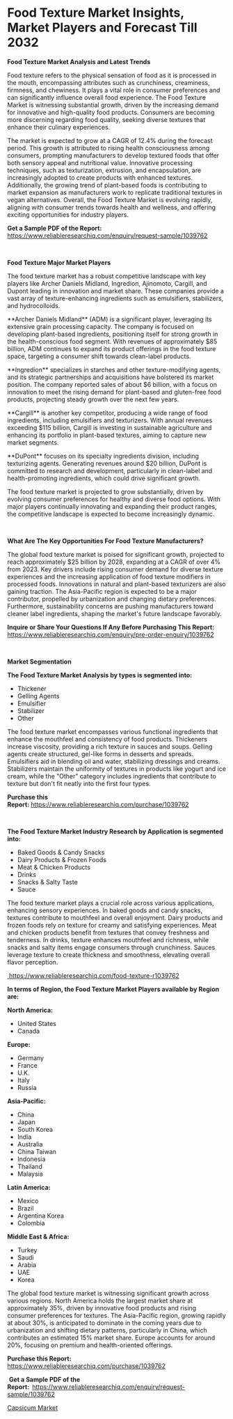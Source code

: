 <p><h1>Food Texture Market Insights, Market Players and Forecast Till 2032</h1></p><p><strong>Food Texture Market Analysis and Latest Trends</strong></p>
<p><p>Food texture refers to the physical sensation of food as it is processed in the mouth, encompassing attributes such as crunchiness, creaminess, firmness, and chewiness. It plays a vital role in consumer preferences and can significantly influence overall food experience. The Food Texture Market is witnessing substantial growth, driven by the increasing demand for innovative and high-quality food products. Consumers are becoming more discerning regarding food quality, seeking diverse textures that enhance their culinary experiences.</p><p>The market is expected to grow at a CAGR of 12.4% during the forecast period. This growth is attributed to rising health consciousness among consumers, prompting manufacturers to develop textured foods that offer both sensory appeal and nutritional value. Innovative processing techniques, such as texturization, extrusion, and encapsulation, are increasingly adopted to create products with enhanced textures. Additionally, the growing trend of plant-based foods is contributing to market expansion as manufacturers work to replicate traditional textures in vegan alternatives. Overall, the Food Texture Market is evolving rapidly, aligning with consumer trends towards health and wellness, and offering exciting opportunities for industry players.</p></p>
<p><strong>Get a Sample PDF of the Report:&nbsp;</strong> <a href="https://www.reliableresearchiq.com/enquiry/request-sample/1039762?utm_campaign=2309&utm_medium=2&utm_source=Github&utm_content=ia&utm_term=14022025&utm_id=food-texture">https://www.reliableresearchiq.com/enquiry/request-sample/1039762</a></p>
<p>&nbsp;</p>
<p><strong>Food Texture Major Market Players</strong></p>
<p><p>The food texture market has a robust competitive landscape with key players like Archer Daniels Midland, Ingredion, Ajinomoto, Cargill, and Dupont leading in innovation and market share. These companies provide a vast array of texture-enhancing ingredients such as emulsifiers, stabilizers, and hydrocolloids.</p><p>**Archer Daniels Midland** (ADM) is a significant player, leveraging its extensive grain processing capacity. The company is focused on developing plant-based ingredients, positioning itself for strong growth in the health-conscious food segment. With revenues of approximately $85 billion, ADM continues to expand its product offerings in the food texture space, targeting a consumer shift towards clean-label products.</p><p>**Ingredion** specializes in starches and other texture-modifying agents, and its strategic partnerships and acquisitions have bolstered its market position. The company reported sales of about $6 billion, with a focus on innovation to meet the rising demand for plant-based and gluten-free food products, projecting steady growth over the next few years.</p><p>**Cargill** is another key competitor, producing a wide range of food ingredients, including emulsifiers and texturizers. With annual revenues exceeding $115 billion, Cargill is investing in sustainable agriculture and enhancing its portfolio in plant-based textures, aiming to capture new market segments.</p><p>**DuPont** focuses on its specialty ingredients division, including texturizing agents. Generating revenues around $20 billion, DuPont is committed to research and development, particularly in clean-label and health-promoting ingredients, which could drive significant growth.</p><p>The food texture market is projected to grow substantially, driven by evolving consumer preferences for healthy and diverse food options. With major players continually innovating and expanding their product ranges, the competitive landscape is expected to become increasingly dynamic.</p></p>
<p>&nbsp;</p>
<p><strong>What Are The Key Opportunities For Food Texture Manufacturers?</strong></p>
<p><p>The global food texture market is poised for significant growth, projected to reach approximately $25 billion by 2028, expanding at a CAGR of over 4% from 2023. Key drivers include rising consumer demand for diverse texture experiences and the increasing application of food texture modifiers in processed foods. Innovations in natural and plant-based texturizers are also gaining traction. The Asia-Pacific region is expected to be a major contributor, propelled by urbanization and changing dietary preferences. Furthermore, sustainability concerns are pushing manufacturers toward cleaner label ingredients, shaping the market's future landscape favorably.</p></p>
<p><strong>Inquire or Share Your Questions If Any Before Purchasing This Report:</strong> <a href="https://www.reliableresearchiq.com/enquiry/pre-order-enquiry/1039762?utm_campaign=2309&utm_medium=2&utm_source=Github&utm_content=ia&utm_term=14022025&utm_id=food-texture">https://www.reliableresearchiq.com/enquiry/pre-order-enquiry/1039762</a></p>
<p>&nbsp;</p>
<p><strong>Market Segmentation</strong></p>
<p><strong>The Food Texture Market Analysis by types is segmented into:</strong></p>
<p><ul><li>Thickener</li><li>Gelling Agents</li><li>Emulsifier</li><li>Stabilizer</li><li>Other</li></ul></p>
<p><p>The food texture market encompasses various functional ingredients that enhance the mouthfeel and consistency of food products. Thickeners increase viscosity, providing a rich texture in sauces and soups. Gelling agents create structured, gel-like forms in desserts and spreads. Emulsifiers aid in blending oil and water, stabilizing dressings and creams. Stabilizers maintain the uniformity of textures in products like yogurt and ice cream, while the "Other" category includes ingredients that contribute to texture but don't fit neatly into the first four types.</p></p>
<p><strong>Purchase this Report:&nbsp;</strong><a href="https://www.reliableresearchiq.com/purchase/1039762?utm_campaign=2309&utm_medium=2&utm_source=Github&utm_content=ia&utm_term=14022025&utm_id=food-texture">https://www.reliableresearchiq.com/purchase/1039762</a></p>
<p>&nbsp;</p>
<p><strong>The Food Texture Market Industry Research by Application is segmented into:</strong></p>
<p><ul><li>Baked Goods & Candy Snacks</li><li>Dairy Products & Frozen Foods</li><li>Meat & Chicken Products</li><li>Drinks</li><li>Snacks & Salty Taste</li><li>Sauce</li></ul></p>
<p><p>The food texture market plays a crucial role across various applications, enhancing sensory experiences. In baked goods and candy snacks, textures contribute to mouthfeel and overall enjoyment. Dairy products and frozen foods rely on texture for creamy and satisfying experiences. Meat and chicken products benefit from textures that convey freshness and tenderness. In drinks, texture enhances mouthfeel and richness, while snacks and salty items engage consumers through crunchiness. Sauces leverage texture to create thickness and smoothness, elevating overall flavor perception.</p></p>
<p><a href="https://www.reliableresearchiq.com/food-texture-r1039762?utm_campaign=2309&utm_medium=2&utm_source=Github&utm_content=ia&utm_term=14022025&utm_id=food-texture">&nbsp;https://www.reliableresearchiq.com/food-texture-r1039762</a></p>
<p><strong>In terms of Region, the Food Texture Market Players available by Region are:</strong></p>
<p>
    <p> <strong> North America: </strong>
        <ul>
            <li>United States</li>
            <li>Canada</li>
        </ul>
        </p> 
    <p> <strong> Europe: </strong>
        <ul>
            <li>Germany</li>
            <li>France</li>
            <li>U.K.</li>
            <li>Italy</li>
            <li>Russia</li>
        </ul>
        </p> 
    <p> <strong> Asia-Pacific: </strong>
        <ul>
            <li>China</li>
            <li>Japan</li>
            <li>South Korea</li>
            <li>India</li>
            <li>Australia</li>
            <li>China Taiwan</li>
            <li>Indonesia</li>
            <li>Thailand</li>
            <li>Malaysia</li>
        </ul>
        </p> 
    <p> <strong> Latin America: </strong>
        <ul>
            <li>Mexico</li>
            <li>Brazil</li>
            <li>Argentina Korea</li>
            <li>Colombia</li>
        </ul>
        </p> 
    <p> <strong> Middle East & Africa: </strong>
        <ul>
            <li>Turkey</li>
            <li>Saudi</li>
            <li>Arabia</li>
            <li>UAE</li>
            <li>Korea</li>
        </ul>
    </p>
    </p>
<p><p>The global food texture market is witnessing significant growth across various regions. North America holds the largest market share at approximately 35%, driven by innovative food products and rising consumer preferences for textures. The Asia-Pacific region, growing rapidly at about 30%, is anticipated to dominate in the coming years due to urbanization and shifting dietary patterns, particularly in China, which contributes an estimated 15% market share. Europe accounts for around 20%, focusing on premium and health-oriented offerings.</p></p>
<p><strong>Purchase this Report: </strong><a href="https://www.reliableresearchiq.com/purchase/1039762?utm_campaign=2309&utm_medium=2&utm_source=Github&utm_content=ia&utm_term=14022025&utm_id=food-texture">https://www.reliableresearchiq.com/purchase/1039762</a></p>
<p>&nbsp;<strong>Get a Sample PDF of the Report:&nbsp;&nbsp;</strong><a href="https://www.reliableresearchiq.com/enquiry/request-sample/1039762?utm_campaign=2309&utm_medium=2&utm_source=Github&utm_content=ia&utm_term=14022025&utm_id=food-texture">https://www.reliableresearchiq.com/enquiry/request-sample/1039762</a></p>
<p><strong></strong></p>
<p><p><a href="https://github.com/triattwood9919/Market-Research-Report-List-1/blob/main/capsicum-market.md?utm_campaign=2309&utm_medium=2&utm_source=Github&utm_content=ia&utm_term=14022025&utm_id=food-texture">Capsicum Market</a></p></p>